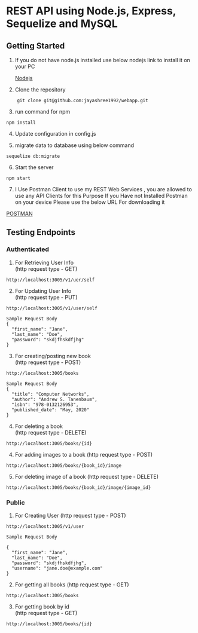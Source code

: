 # REST API using Node.js, Express, Sequelize and MySQL


## Getting Started
1. If you do not have node.js installed use below nodejs link to install it on your PC

    [Nodejs](https://nodejs.org/en/)

2. Clone the repository
```
    git clone git@github.com:jayashree1992/webapp.git
```

3. run command for npm 
```
npm install
```

4. Update configuration in config.js

5. migrate data to database using below command
```
sequelize db:migrate
```
6. Start the server
```
npm start
```
7. I Use Postman Client to use my REST Web Services , you are allowed to use any API Clients for this Purpose If you Have not Installed Postman on your device Please use the below URL For downloading it

[POSTMAN](https://www.postman.com/downloads/)



## Testing Endpoints

### Authenticated

1. For Retrieving User Info  
(http request type - GET)

```
http://localhost:3005/v1/uer/self
```

2. For Updating User Info  
(http request type - PUT)

```
http://localhost:3005/v1/user/self
```

```
Sample Request Body
{
  "first_name": "Jane",
  "last_name": "Doe",
  "password": "skdjfhskdfjhg"
}
```

3. For creating/posting new book  
(http request type - POST)

```
http://localhost:3005/books
```

```
Sample Request Body
{
  "title": "Computer Networks",
  "author": "Andrew S. Tanenbaum",
  "isbn": "978-0132126953",
  "published_date": "May, 2020"
}
```

4. For deleting a book  
(http request type - DELETE)

```
http://localhost:3005/books/{id}
```

4. For adding images to a book
(http request type - POST)

```
http://localhost:3005/books/{book_id}/image
```

5. For deleting image of a book
(http request type - DELETE)

```
http://localhost:3005/books/{book_id}/image/{image_id}
```


### Public


1. For Creating User
(http request type - POST)

```
http://localhost:3005/v1/user
```

```
Sample Request Body

{
  "first_name": "Jane",
  "last_name": "Doe",
  "password": "skdjfhskdfjhg",
  "username": "jane.doe@example.com"
}
```


2. For getting all books
(http request type - GET)

```
http://localhost:3005/books
```

3. For getting book by id  
(http request type - GET)

```
http://localhost:3005/books/{id}
```